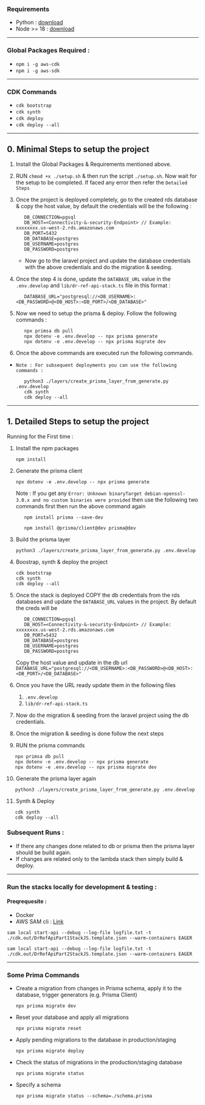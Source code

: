### Requirements

- Python : [download](https://www.python.org/downloads/)
- Node >= 18 : [download](https://nodejs.org/en/download/package-manager)

---

### Global Packages Required :

- `npm i -g aws-cdk`
- `npm i -g aws-sdk`

---

### CDK Commands

- `cdk bootstrap`
- `cdk synth`
- `cdk deploy`
- `cdk deploy --all`

---

## 0. Minimal Steps to setup the project

1. Install the Global Packages & Requirements mentioned above.

2. RUN `chmod +x ./setup.sh` & then run the script `./setup.sh`. Now wait for the setup to be completed. If faced any error then refer the `Detailed Steps`
3. Once the project is deployed completely, go to the created rds database & copy the host value, by default the credentials will be the following :
   ```
      DB_CONNECTION=pgsql
      DB_HOST=<Connectivity-&-security-Endpoint> // Example: xxxxxxxx.us-west-2.rds.amazonaws.com
      DB_PORT=5432
      DB_DATABASE=postgres
      DB_USERNAME=postgres
      DB_PASSWORD=postgres
   ```
   - Now go to the laravel project and update the database credentials with the above credentials and do the migration & seeding.
4. Once the step 4 is done, update the `DATABASE_URL` value in the `.env.develop` and `lib/dr-ref-api-stack.ts` file in this format :
   ```
      DATABASE_URL="postgresql://<DB_USERNAME>:<DB_PASSWORD>@<DB_HOST>:<DB_PORT>/<DB_DATABASE>"
   ```
5. Now we need to setup the prisma & deploy. Follow the following commands :
   ```
      npx primsa db pull
      npx dotenv -e .env.develop -- npx prisma generate
      npx dotenv -e .env.develop -- npx prisma migrate dev
   ```
6. Once the above commands are executed run the following commands.

- `Note : For subsequent deployments you can use the following commands :`

  ```
     python3 ./layers/create_prisma_layer_from_generate.py .env.develop
     cdk synth
     cdk deploy --all
  ```

---

## 1. Detailed Steps to setup the project

Running for the First time :

1. Install the npm packages
   ```
   npm install
   ```
2. Generate the prisma client

   ```
   npx dotenv -e .env.develop -- npx prisma generate
   ```

   Note : If you get any `Error: Unknown binaryTarget debian-openssl-3.0.x and no custom binaries were provided` then use the following two commands first then run the above command again

   ```
      npm install prisma --save-dev

      npm install @prisma/client@dev prisma@dev
   ```

3. Build the prisma layer

   ```
   python3 ./layers/create_prisma_layer_from_generate.py .env.develop
   ```

4. Boostrap, synth & deploy the project

   ```
   cdk bootstrap
   cdk synth
   cdk deploy --all
   ```

5. Once the stack is deployed COPY the db credentials from the rds databases and update the `DATABASE_URL` values in the project.
   By default the creds will be

   ```
      DB_CONNECTION=pgsql
      DB_HOST=<Connectivity-&-security-Endpoint> // Example: xxxxxxxx.us-west-2.rds.amazonaws.com
      DB_PORT=5432
      DB_DATABASE=postgres
      DB_USERNAME=postgres
      DB_PASSWORD=postgres
   ```

   Copy the host value and update in the db url
   `DATABASE_URL="postgresql://<DB_USERNAME>:<DB_PASSWORD>@<DB_HOST>:<DB_PORT>/<DB_DATABASE>"`

6. Once you have the URL ready update them in the following files

   1. `.env.develop`
   2. `lib/dr-ref-api-stack.ts`

7. Now do the migration & seeding from the laravel project using the db credentials.
8. Once the migration & seeding is done follow the next steps

9. RUN the prisma commands

```
   npx primsa db pull
   npx dotenv -e .env.develop -- npx prisma generate
   npx dotenv -e .env.develop -- npx prisma migrate dev
```

10. Generate the prisma layer again

```
   python3 ./layers/create_prisma_layer_from_generate.py .env.develop
```

11. Synth & Deploy

```
   cdk synth
   cdk deploy --all
```

### Subsequent Runs :

- If there any changes done related to db or prisma then the prisma layer should be build again.
- If changes are related only to the lambda stack then simply build & deploy.

---

### Run the stacks locally for development & testing :

#### Preqrequesite :

- Docker
- AWS SAM cli : [Link](https://docs.aws.amazon.com/serverless-application-model/latest/developerguide/install-sam-cli.html)

```
sam local start-api --debug --log-file logfile.txt -t ./cdk.out/DrRefApiPart1StackJS.template.json --warm-containers EAGER
```

```
sam local start-api --debug --log-file logfile.txt -t ./cdk.out/DrRefApiPart2StackJS.template.json --warm-containers EAGER
```

---

### Some Prima Commands

- Create a migration from changes in Prisma schema, apply it to the database, trigger generators (e.g. Prisma Client)

  ```
  npx prisma migrate dev
  ```

- Reset your database and apply all migrations

  ```
  npx prisma migrate reset
  ```

- Apply pending migrations to the database in production/staging

  ```
  npx prisma migrate deploy
  ```

- Check the status of migrations in the production/staging database

  ```
  npx prisma migrate status
  ```

- Specify a schema
  ```
  npx prisma migrate status --schema=./schema.prisma
  ```
